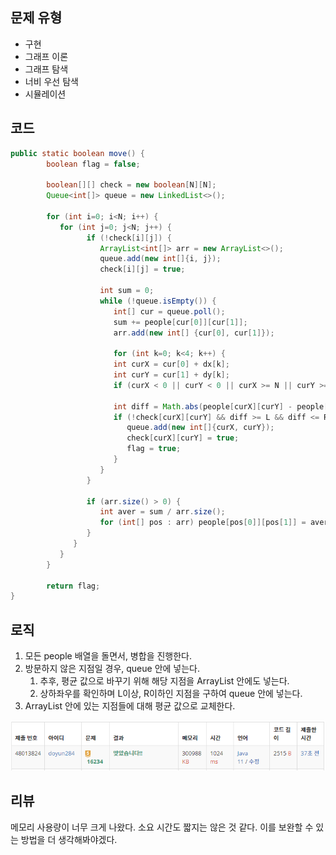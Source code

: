 ## 문제 유형
- 구현
- 그래프 이론
- 그래프 탐색
- 너비 우선 탐색
- 시뮬레이션

## 코드
```java
public static boolean move() {
        boolean flag = false;

        boolean[][] check = new boolean[N][N];
        Queue<int[]> queue = new LinkedList<>();

        for (int i=0; i<N; i++) {
           for (int j=0; j<N; j++) {
                 if (!check[i][j]) {
                    ArrayList<int[]> arr = new ArrayList<>();
                    queue.add(new int[]{i, j});
                    check[i][j] = true;
            
                    int sum = 0;
                    while (!queue.isEmpty()) {
                       int[] cur = queue.poll();
                       sum += people[cur[0]][cur[1]];
                       arr.add(new int[] {cur[0], cur[1]});
               
                       for (int k=0; k<4; k++) {
                       int curX = cur[0] + dx[k];
                       int curY = cur[1] + dy[k];
                       if (curX < 0 || curY < 0 || curX >= N || curY >= N) continue;
               
                       int diff = Math.abs(people[curX][curY] - people[cur[0]][cur[1]]);
                       if (!check[curX][curY] && diff >= L && diff <= R) {
                          queue.add(new int[]{curX, curY});
                          check[curX][curY] = true;
                          flag = true;
                       }
                    }
                 }
   
                 if (arr.size() > 0) {
                    int aver = sum / arr.size();
                    for (int[] pos : arr) people[pos[0]][pos[1]] = aver;
                 }
              }
           }
        }

        return flag;
}
```

## 로직
1. 모든 people 배열을 돌면서, 병합을 진행한다.
2. 방문하지 않은 지점일 경우, queue 안에 넣는다.
   1. 추후, 평균 값으로 바꾸기 위해 해당 지점을 ArrayList 안에도 넣는다.
   2. 상하좌우를 확인하며 L이상, R이하인 지점을 구하여 queue 안에 넣는다. 
3. ArrayList 안에 있는 지점들에 대해 평균 값으로 교체한다.

![img.png](img.png)

## 리뷰
메모리 사용량이 너무 크게 나왔다. 소요 시간도 짧지는 않은 것 같다. 이를 보완할 수 있는 방법을 더 생각해봐야겠다.